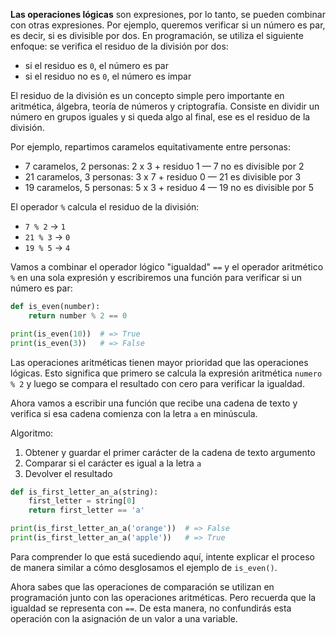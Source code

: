 
**Las operaciones lógicas** son expresiones, por lo tanto, se pueden combinar con otras expresiones. Por ejemplo, queremos verificar si un número es par, es decir, si es divisible por dos. En programación, se utiliza el siguiente enfoque: se verifica el residuo de la división por dos:

* si el residuo es `0`, el número es par
* si el residuo no es `0`, el número es impar

El residuo de la división es un concepto simple pero importante en aritmética, álgebra, teoría de números y criptografía. Consiste en dividir un número en grupos iguales y si queda algo al final, ese es el residuo de la división.

Por ejemplo, repartimos caramelos equitativamente entre personas:

* 7 caramelos, 2 personas: 2 x 3 + residuo 1 — 7 no es divisible por 2
* 21 caramelos, 3 personas: 3 x 7 + residuo 0 — 21 es divisible por 3
* 19 caramelos, 5 personas: 5 x 3 + residuo 4 — 19 no es divisible por 5

El operador `%` calcula el residuo de la división:

* `7 % 2` → `1`
* `21 % 3` → `0`
* `19 % 5` → `4`

Vamos a combinar el operador lógico "igualdad" `==` y el operador aritmético `%` en una sola expresión y escribiremos una función para verificar si un número es par:

```python
def is_even(number):
    return number % 2 == 0

print(is_even(10))  # => True
print(is_even(3))   # => False
```

Las operaciones aritméticas tienen mayor prioridad que las operaciones lógicas. Esto significa que primero se calcula la expresión aritmética `numero % 2` y luego se compara el resultado con cero para verificar la igualdad.

Ahora vamos a escribir una función que recibe una cadena de texto y verifica si esa cadena comienza con la letra `a` en minúscula.

Algoritmo:

1. Obtener y guardar el primer carácter de la cadena de texto argumento
2. Comparar si el carácter es igual a la letra `a`
3. Devolver el resultado

```python
def is_first_letter_an_a(string):
    first_letter = string[0]
    return first_letter == 'a'

print(is_first_letter_an_a('orange'))  # => False
print(is_first_letter_an_a('apple'))   # => True
```


Para comprender lo que está sucediendo aquí, intente explicar el proceso de manera similar a cómo desglosamos el ejemplo de `is_even()`.

Ahora sabes que las operaciones de comparación se utilizan en programación junto con las operaciones aritméticas. Pero recuerda que la igualdad se representa con `==`. De esta manera, no confundirás esta operación con la asignación de un valor a una variable.

